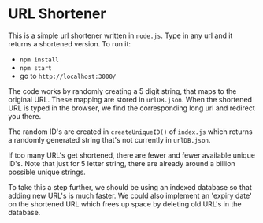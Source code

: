# URL Shortener 

This is a simple url shortener written in ```node.js```. Type in any url and it returns a shortened version. To run it:

- ```npm install```
- ```npm start```
- go to ```http://localhost:3000/```

The code works by randomly creating a 5 digit string, that maps to the original URL. These mapping are stored in ```urlDB.json```. When the shortened URL is typed in the browser, we find the corresponding long url and redirect you there.

The random ID's are created in ```createUniqueID()``` of ```index.js``` which  returns a randomly generated string that's not currently in ```urlDB.json```. 

If too many URL's get shortened, there are fewer and fewer available unique ID's. Note that just for 5 letter string, there are already around a billion possible unique strings. 

To take this a step further, we should be using an indexed database so that adding new URL's is much faster. We could also implement an 'expiry date' on the shortened URL which frees up space by deleting old URL's in the database. 
